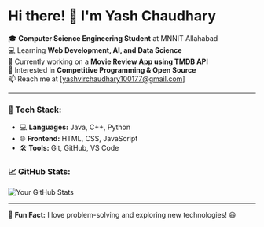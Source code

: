 # Hi there! 👋 I'm Yash Chaudhary  

🎓 **Computer Science Engineering Student** at MNNIT Allahabad  
💻 Learning **Web Development, AI, and Data Science**  
🚀 Currently working on a **Movie Review App using TMDB API**  
🔭 Interested in **Competitive Programming & Open Source**  
📫 Reach me at [yashvirchaudhary100177@gmail.com]  

---

### 🚀 Tech Stack:
- 💻 **Languages:** Java, C++, Python  
- 🌐 **Frontend:** HTML, CSS, JavaScript  
- 🛠️ **Tools:** Git, GitHub, VS Code  

### 📈 GitHub Stats:
![Your GitHub Stats](https://github-readme-stats.vercel.app/api?username=your-username&show_icons=true&theme=radical)

---
🌱 **Fun Fact:** I love problem-solving and exploring new technologies! 😃
